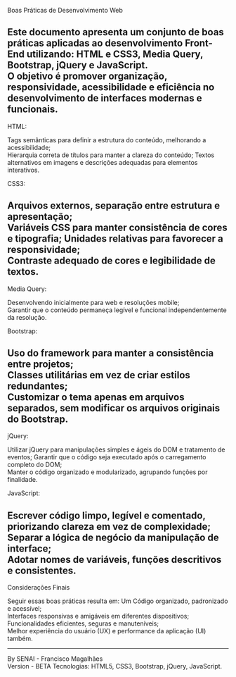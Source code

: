 Boas Práticas de Desenvolvimento Web

Este documento apresenta um conjunto de boas práticas aplicadas ao desenvolvimento Front-End utilizando: HTML e CSS3, Media Query, Bootstrap, jQuery e JavaScript.  
O objetivo é promover organização, responsividade, acessibilidade e eficiência no desenvolvimento de interfaces modernas e funcionais.
---
HTML: 

Tags semânticas para definir a estrutura do conteúdo, melhorando a acessibilidade;  
Hierarquia correta de títulos para manter a clareza do conteúdo;
Textos alternativos em imagens e descrições adequadas para elementos interativos.  

CSS3:

Arquivos externos, separação entre estrutura e apresentação;  
Variáveis CSS para manter consistência de cores e tipografia; 
Unidades relativas para favorecer a responsividade;  
Contraste adequado de cores e legibilidade de textos.  
---
Media Query:

Desenvolvendo inicialmente para web e resoluções mobile;  
Garantir que o conteúdo permaneça legível e funcional independentemente da resolução.  

Bootstrap:

Uso do framework para manter a consistência entre projetos;  
Classes utilitárias em vez de criar estilos redundantes;  
Customizar o tema apenas em arquivos separados, sem modificar os arquivos originais do Bootstrap.  
---

jQuery: 

Utilizar jQuery para manipulações simples e ágeis do DOM e tratamento de eventos; 
Garantir que o código seja executado após o carregamento completo do DOM;  
Manter o código organizado e modularizado, agrupando funções por finalidade.  

JavaScript:

Escrever código limpo, legível e comentado, priorizando clareza em vez de complexidade; 
Separar a lógica de negócio da manipulação de interface;  
Adotar nomes de variáveis, funções descritivos e consistentes.  
---

Considerações Finais

Seguir essas boas práticas resulta em:
Um Código organizado, padronizado e acessível;  
Interfaces responsivas e amigáveis em diferentes dispositivos;  
Funcionalidades eficientes, seguras e manuteníveis;  
Melhor experiência do usuário (UX) e performance da aplicação (UI) também.

---

By SENAI - Francisco Magalhães  
Version - BETA
Tecnologias: HTML5, CSS3, Bootstrap, jQuery, JavaScript.

